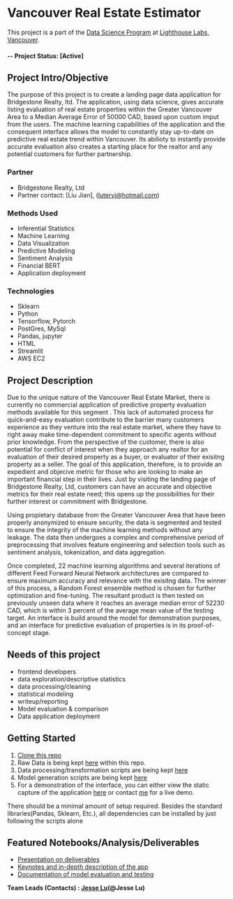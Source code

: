 

# Vancouver Real Estate Estimator
This project is a part of the [Data Science Program](https://www.lighthouselabs.ca/en/data-science-bootcamp) at [Lighthouse Labs, Vancouver](https://www.lighthouselabs.ca).  

#### -- Project Status: [Active]

## Project Intro/Objective
The purpose of this project is to create a landing page data application for Bridgestone Realty, ltd. The application, using data science, gives accurate listing evaluation of real estate properties within the Greater Vancouver Area to a Median Average Error of 50000 CAD, based upon custom imput from the users. The machine learning capabilities of the application and the consequent interface allows the model to constantly stay up-to-date on predictive real estate trend within Vancouver. Its abilioty to instantly provide accurate evaluation also creates a starting place for the realtor and any potential customers for further partnership. 

### Partner
* Bridgestone Realty, Ltd
* Partner contact: [Liu Jian], (luteryi@hotmail.com)


### Methods Used
* Inferential Statistics
* Machine Learning
* Data Visualization
* Predictive Modeling
* Sentiment Analysis
* Financial BERT 
* Application deployment

### Technologies
* Sklearn 
* Python
* Tensorflow, Pytorch
* PostGres, MySql
* Pandas, jupyter
* HTML
* Streamlit 
* AWS EC2

## Project Description
Due to the unique nature of the Vancouver Real Estate Market, there is currently no commercial application of predictive property evaluation methods available for this segment . This lack of automated process for quick-and-easy evaluation contribute to the barrier many customers experience as they venture into the real estate market, where they have to right away make time-dependent commitment to specific agents without prior knowledge. From the perspective of the customer, there is also potential for conflict of interest when they approach any realtor for an evaluation of their desired property as a buyer, or evaluator of their exisitng property as a seller.
The goal of this application, therefore, is to provide an expedient and objecive metric for those who are looking to make an important financial step in their lives. Just by visiting the landing page of Bridgestone Realty, Ltd, customers can have an accurate and objective metrics for their real estate need; this opens up the possibilities for their further interest or commitment with Bridgestone. 

Using propietary database from the Greater Vancouver Area that have been properly anonymized to ensure security, the data is segmented and tested to ensure the integrity of the machine learning methods without any leakage. The data then undergoes a complex and comprehensive period of preprocessing that involves feature engineering and selection tools such as sentiment analysis, tokenization, and data aggregation. 

Once completed, 22 machine learning algorithms and several iterations of different Feed Forward Neural Network architectures are compared to ensure maximum accuracy and relevance with the exisitng data. The winner of this process, a Random Forest ensemble method is chosen for further optimization and fine-tuning. The resultant product is then tested on previously unseen data where it reaches an average median error of 52230 CAD, which is within 3 percent of the average mean value of the testing target. 
An interface is build around the model for demonstration purposes, and an interface for predictive evaluation of properties is in its proof-of-concept stage. 

## Needs of this project

- frontend developers
- data exploration/descriptive statistics
- data processing/cleaning
- statistical modeling
- writeup/reporting
- Model evaluation & comparison 
- Data application deployment 

## Getting Started

1. [Clone this repo](https://github.com/JesseLuBass/real_estate_estimator.git)
2. Raw Data is being kept [here](https://github.com/JesseLuBass/real_estate_estimator/tree/main/data_raw) within this repo.
3. Data processing/transformation scripts are being kept [here](https://github.com/JesseLuBass/real_estate_estimator/tree/main/data_preprocessing)
4. Model generation scripts are being kept [here](https://github.com/JesseLuBass/real_estate_estimator/tree/main/model_evaluation)
5. For a demonstration of the interface, you can either view the static capture of the application [here](https://github.com/JesseLuBass/real_estate_estimator/blob/main/documentation/app_screencap.pdf) or contact [me](jesse.lu95@gmail.com) for a live demo.


There should be a minimal amount of setup required. Besides the standard libraries(Pandas, Sklearn, Etc.), all dependencies can be installed by just following the scripts alone

## Featured Notebooks/Analysis/Deliverables
* [Presentation on deliverables](link)
* [Keynotes and in-depth description of the app](link)
* [Documentation of model evaluation and testing](https://github.com/JesseLuBass/real_estate_estimator/tree/main/documentation)




**Team Leads (Contacts) : [Jesse Lu](https://github.com/JesseLuBass)(@Jesse Lu)**




